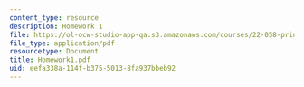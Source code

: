 ```yaml
---
content_type: resource
description: Homework 1
file: https://ol-ocw-studio-app-qa.s3.amazonaws.com/courses/22-058-principles-of-medical-imaging-fall-2002/eefa338a114fb37550138fa937bbeb92_Homework1.pdf
file_type: application/pdf
resourcetype: Document
title: Homework1.pdf
uid: eefa338a-114f-b375-5013-8fa937bbeb92
---
```

